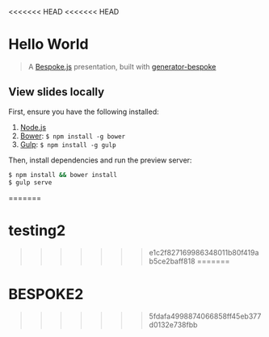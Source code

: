 <<<<<<< HEAD
<<<<<<< HEAD
# Hello World
> A [Bespoke.js](http://markdalgleish.com/projects/bespoke.js) presentation, built with [generator-bespoke](https://github.com/markdalgleish/generator-bespoke)

## View slides locally

First, ensure you have the following installed:

1. [Node.js](http://nodejs.org)
2. [Bower](http://bower.io): `$ npm install -g bower`
3. [Gulp](http://gulpjs.com): `$ npm install -g gulp`

Then, install dependencies and run the preview server:

```bash
$ npm install && bower install
$ gulp serve
```
=======
# testing2
>>>>>>> e1c2f827169986348011b80f419ab5ce2baff818
=======
# BESPOKE2
>>>>>>> 5fdafa4998874066858ff45eb377d0132e738fbb
